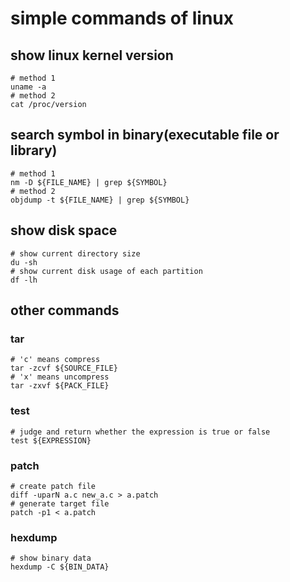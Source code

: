 simple commands of linux
======

## show linux kernel version
```shell
# method 1
uname -a
# method 2
cat /proc/version
```

## search symbol in binary(executable file or library)
```shell
# method 1
nm -D ${FILE_NAME} | grep ${SYMBOL}
# method 2
objdump -t ${FILE_NAME} | grep ${SYMBOL}
```

## show disk space
```shell
# show current directory size
du -sh
# show current disk usage of each partition
df -lh
```

## other commands

### tar
```shell
# 'c' means compress
tar -zcvf ${SOURCE_FILE}
# 'x' means uncompress
tar -zxvf ${PACK_FILE}
```

### test
```shell
# judge and return whether the expression is true or false
test ${EXPRESSION}
```

### patch
```shell
# create patch file
diff -uparN a.c new_a.c > a.patch
# generate target file
patch -p1 < a.patch
```

### hexdump
```shell
# show binary data
hexdump -C ${BIN_DATA}
```

